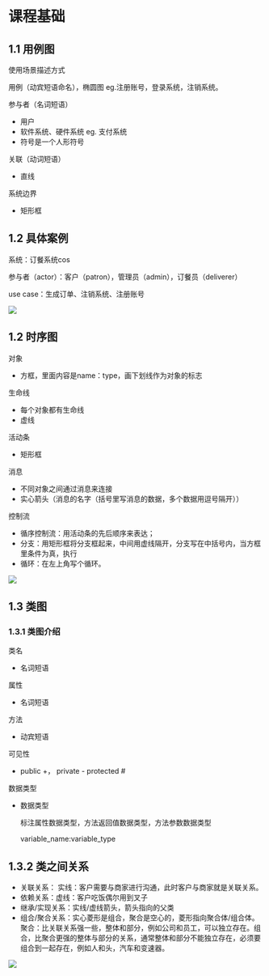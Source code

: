 # 课程基础

## 1.1 用例图

使用场景描述方式

用例（动宾短语命名），椭圆图 eg.注册账号，登录系统，注销系统。

参与者（名词短语）

* 用户
* 软件系统、硬件系统 eg. 支付系统
* 符号是一个人形符号

关联（动词短语）

* 直线

系统边界

* 矩形框

## 1.2 具体案例

系统：订餐系统cos

参与者（actor）：客户（patron），管理员（admin），订餐员（deliverer）

use case：生成订单、注销系统、注册账号

![](https://ws3.sinaimg.cn/large/006tKfTcgy1frj02dby77j30dl087dg1.jpg)



## 1.2 时序图

对象

* 方框，里面内容是name：type，画下划线作为对象的标志

生命线

* 每个对象都有生命线
* 虚线

活动条

* 矩形框

消息

* 不同对象之间通过消息来连接
* 实心箭头（消息的名字（括号里写消息的数据，多个数据用逗号隔开））

控制流

* 循序控制流：用活动条的先后顺序来表达；
* 分支：用矩形框将分支框起来，中间用虚线隔开，分支写在中括号内，当方框里条件为真，执行
* 循环：在左上角写个循环。

![](https://ws4.sinaimg.cn/large/006tKfTcgy1frj0455051j30cx0fl74j.jpg)

## 1.3 类图

### 1.3.1 类图介绍

类名

* 名词短语

属性

* 名词短语

方法

* 动宾短语

可见性

* public +， private - protected #

数据类型

* 数据类型

  标注属性数据类型，方法返回值数据类型，方法参数数据类型

  variable_name:variable_type 

## 1.3.2 类之间关系

* 关联关系： 实线：客户需要与商家进行沟通，此时客户与商家就是关联关系。
* 依赖关系：虚线：客户吃饭偶尔用到叉子
* 继承/实现关系：实线/虚线箭头，箭头指向的父类
* 组合/聚合关系：实心菱形是组合，聚合是空心的，菱形指向聚合体/组合体。聚合：比关联关系强一些，整体和部分，例如公司和员工，可以独立存在。组合，比聚合更强的整体与部分的关系，通常整体和部分不能独立存在，必须要组合到一起存在，例如人和头，汽车和变速器。

![](https://ws2.sinaimg.cn/large/006tKfTcgy1frj058j4l3j306w046q2r.jpg)



